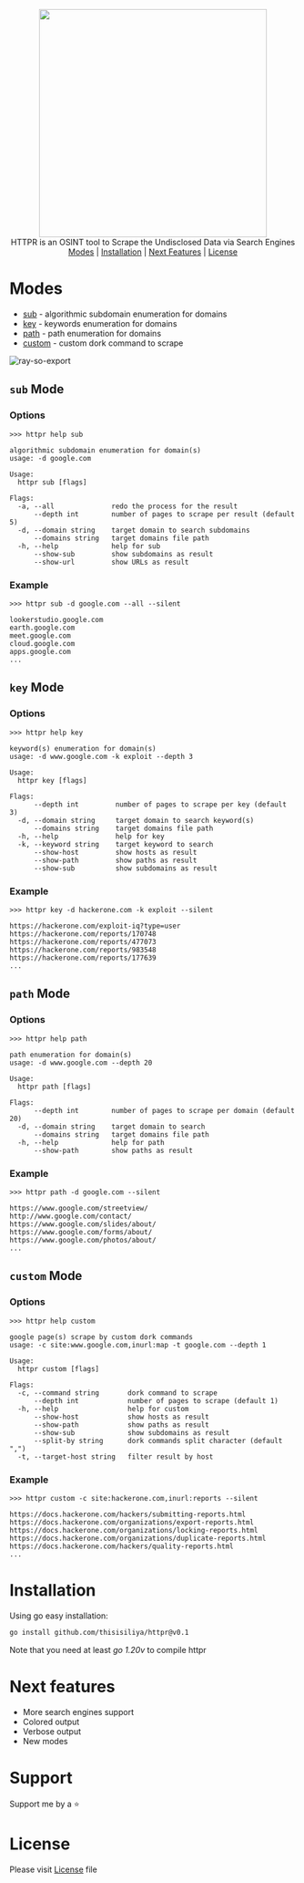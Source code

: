 <p align="center">
  <img src="https://github.com/thisisiliya/httpr/assets/66384228/087bf6e3-4d03-414b-b95a-fbeb034eda9d" width="400px">
  <br>
  HTTPR is an OSINT tool to Scrape the Undisclosed Data via Search Engines
  <br>
  <a href="#modes">Modes</a> |
  <a href="#installation">Installation</a> |
  <a href="#next-features">Next Features</a> |
  <a href="#license">License</a>
</p>

# Modes

- [sub](#sub-mode) - algorithmic subdomain enumeration for domains
- [key](#key-mode) - keywords enumeration for domains
- [path](#path-mode) - path enumeration for domains
- [custom](custom-mode) - custom dork command to scrape

![ray-so-export](https://github.com/thisisiliya/httpr/assets/66384228/33aff54d-8275-4522-b8be-d5329485d821)

## `sub` Mode
### Options
```
>>> httpr help sub

algorithmic subdomain enumeration for domain(s)
usage: -d google.com

Usage:
  httpr sub [flags]

Flags:
  -a, --all              redo the process for the result
      --depth int        number of pages to scrape per result (default 5)
  -d, --domain string    target domain to search subdomains
      --domains string   target domains file path
  -h, --help             help for sub
      --show-sub         show subdomains as result
      --show-url         show URLs as result
```
### Example
```
>>> httpr sub -d google.com --all --silent

lookerstudio.google.com
earth.google.com
meet.google.com
cloud.google.com
apps.google.com
...
```

## `key` Mode
### Options
```
>>> httpr help key

keyword(s) enumeration for domain(s)
usage: -d www.google.com -k exploit --depth 3

Usage:
  httpr key [flags]

Flags:
      --depth int         number of pages to scrape per key (default 3)
  -d, --domain string     target domain to search keyword(s)
      --domains string    target domains file path
  -h, --help              help for key
  -k, --keyword string    target keyword to search
      --show-host         show hosts as result
      --show-path         show paths as result
      --show-sub          show subdomains as result
```
### Example
```
>>> httpr key -d hackerone.com -k exploit --silent

https://hackerone.com/exploit-iq?type=user
https://hackerone.com/reports/170748
https://hackerone.com/reports/477073
https://hackerone.com/reports/983548
https://hackerone.com/reports/177639
...
```

## `path` Mode
### Options
```
>>> httpr help path

path enumeration for domain(s)
usage: -d www.google.com --depth 20

Usage:
  httpr path [flags]

Flags:
      --depth int        number of pages to scrape per domain (default 20)
  -d, --domain string    target domain to search
      --domains string   target domains file path
  -h, --help             help for path
      --show-path        show paths as result
```
### Example 
```
>>> httpr path -d google.com --silent

https://www.google.com/streetview/
http://www.google.com/contact/
https://www.google.com/slides/about/
https://www.google.com/forms/about/
https://www.google.com/photos/about/
...
```

## `custom` Mode
### Options
```
>>> httpr help custom

google page(s) scrape by custom dork commands
usage: -c site:www.google.com,inurl:map -t google.com --depth 1

Usage:
  httpr custom [flags]

Flags:
  -c, --command string       dork command to scrape
      --depth int            number of pages to scrape (default 1)
  -h, --help                 help for custom
      --show-host            show hosts as result
      --show-path            show paths as result
      --show-sub             show subdomains as result
      --split-by string      dork commands split character (default ",")
  -t, --target-host string   filter result by host
```
### Example
```
>>> httpr custom -c site:hackerone.com,inurl:reports --silent

https://docs.hackerone.com/hackers/submitting-reports.html
https://docs.hackerone.com/organizations/export-reports.html
https://docs.hackerone.com/organizations/locking-reports.html
https://docs.hackerone.com/organizations/duplicate-reports.html
https://docs.hackerone.com/hackers/quality-reports.html
...
```

# Installation
Using go easy installation:
```bash
go install github.com/thisisiliya/httpr@v0.1
```
Note that you need at least *go 1.20v* to compile httpr

# Next features
- More search engines support
- Colored output
- Verbose output
- New modes

# Support
Support me by a ⭐

# License
Please visit [License](https://github.com/thisisiliya/httpr/blob/main/LICENSE) file
